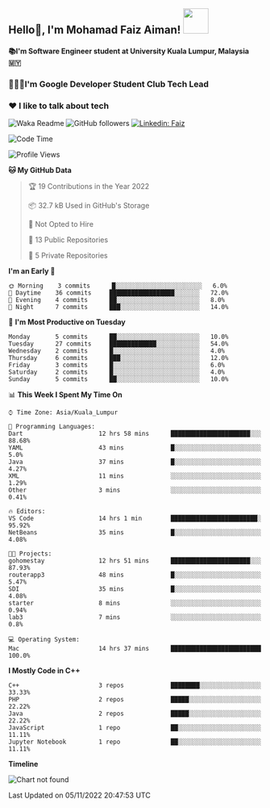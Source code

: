 <h2> Hello👋, I'm Mohamad Faiz Aiman! <img src="https://media.giphy.com/media/12oufCB0MyZ1Go/giphy.gif" width="50"></h2>

#### 📚I'm Software Engineer student at University Kuala Lumpur, Malaysia 🇲🇾
###  🧑🏻‍💻I'm Google Developer Student Club Tech Lead
###  ❤️ I like to talk about tech 


![Waka Readme](https://github.com/anmol098/anmol098/workflows/Waka%20Readme/badge.svg)
![GitHub followers](https://img.shields.io/github/followers/faizaiman?label=Follow&style=social)
[![Linkedin: Faiz](https://img.shields.io/badge/-Faiz-blue?style=flat-square&logo=Linkedin&logoColor=white&link=https://www.linkedin.com/in/mohamad-faiz-aiman-623747192/)](https://www.linkedin.com/in/mohamad-faiz-aiman-623747192/)

<!--START_SECTION:waka-->
![Code Time](http://img.shields.io/badge/Code%20Time-64%20hrs%2022%20mins-blue)

![Profile Views](http://img.shields.io/badge/Profile%20Views-2-blue)

**🐱 My GitHub Data** 

> 🏆 19 Contributions in the Year 2022
 > 
> 📦 32.7 kB Used in GitHub's Storage 
 > 
> 🚫 Not Opted to Hire
 > 
> 📜 13 Public Repositories 
 > 
> 🔑 5 Private Repositories  
 > 
**I'm an Early 🐤** 

```text
🌞 Morning    3 commits      █░░░░░░░░░░░░░░░░░░░░░░░░   6.0% 
🌆 Daytime    36 commits     ██████████████████░░░░░░░   72.0% 
🌃 Evening    4 commits      ██░░░░░░░░░░░░░░░░░░░░░░░   8.0% 
🌙 Night      7 commits      ███░░░░░░░░░░░░░░░░░░░░░░   14.0%

```
📅 **I'm Most Productive on Tuesday** 

```text
Monday       5 commits      ██░░░░░░░░░░░░░░░░░░░░░░░   10.0% 
Tuesday      27 commits     █████████████░░░░░░░░░░░░   54.0% 
Wednesday    2 commits      █░░░░░░░░░░░░░░░░░░░░░░░░   4.0% 
Thursday     6 commits      ███░░░░░░░░░░░░░░░░░░░░░░   12.0% 
Friday       3 commits      █░░░░░░░░░░░░░░░░░░░░░░░░   6.0% 
Saturday     2 commits      █░░░░░░░░░░░░░░░░░░░░░░░░   4.0% 
Sunday       5 commits      ██░░░░░░░░░░░░░░░░░░░░░░░   10.0%

```


📊 **This Week I Spent My Time On** 

```text
⌚︎ Time Zone: Asia/Kuala_Lumpur

💬 Programming Languages: 
Dart                     12 hrs 58 mins      ██████████████████████░░░   88.68% 
YAML                     43 mins             █░░░░░░░░░░░░░░░░░░░░░░░░   5.0% 
Java                     37 mins             █░░░░░░░░░░░░░░░░░░░░░░░░   4.27% 
XML                      11 mins             ░░░░░░░░░░░░░░░░░░░░░░░░░   1.29% 
Other                    3 mins              ░░░░░░░░░░░░░░░░░░░░░░░░░   0.41%

🔥 Editors: 
VS Code                  14 hrs 1 min        ████████████████████████░   95.92% 
NetBeans                 35 mins             █░░░░░░░░░░░░░░░░░░░░░░░░   4.08%

🐱‍💻 Projects: 
gohomestay               12 hrs 51 mins      ██████████████████████░░░   87.93% 
routerapp3               48 mins             █░░░░░░░░░░░░░░░░░░░░░░░░   5.47% 
SDI                      35 mins             █░░░░░░░░░░░░░░░░░░░░░░░░   4.08% 
starter                  8 mins              ░░░░░░░░░░░░░░░░░░░░░░░░░   0.94% 
lab3                     7 mins              ░░░░░░░░░░░░░░░░░░░░░░░░░   0.8%

💻 Operating System: 
Mac                      14 hrs 37 mins      █████████████████████████   100.0%

```

**I Mostly Code in C++** 

```text
C++                      3 repos             ████████░░░░░░░░░░░░░░░░░   33.33% 
PHP                      2 repos             █████░░░░░░░░░░░░░░░░░░░░   22.22% 
Java                     2 repos             █████░░░░░░░░░░░░░░░░░░░░   22.22% 
JavaScript               1 repo              ██░░░░░░░░░░░░░░░░░░░░░░░   11.11% 
Jupyter Notebook         1 repo              ██░░░░░░░░░░░░░░░░░░░░░░░   11.11%

```


**Timeline**

![Chart not found](https://raw.githubusercontent.com/faizaiman/faizaiman/main/charts/bar_graph.png) 


 Last Updated on 05/11/2022 20:47:53 UTC
<!--END_SECTION:waka-->
